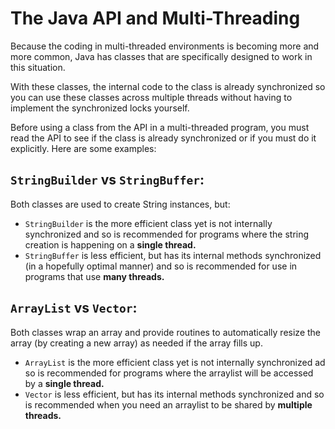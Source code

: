 # The Java API and Multi-Threading

Because the coding in multi-threaded environments is becoming more and more common, Java has classes that are specifically designed to work in this situation.

With these classes, the internal code to the class is already synchronized so you can use these classes across multiple threads without having to implement the synchronized locks yourself.

Before using a class from the API in a multi-threaded program, you must read the API to see if the class is already synchronized or if you must do it explicitly.
Here are some examples:


## `StringBuilder` vs `StringBuffer`:
Both classes are used to create String instances, but:
* `StringBuilder` is the more efficient class yet is not internally synchronized and so is recommended for programs where the string creation is happening on a __single thread.__
* `StringBuffer` is less efficient, but has its internal methods synchronized (in a hopefully optimal manner) and so is recommended for use in programs that use __many threads.__

## `ArrayList` vs `Vector`:
Both classes wrap an array and provide routines to automatically resize the array (by creating a new array) as needed if the array fills up.
* `ArrayList` is the more efficient class yet is not internally synchronized ad so is recommended for programs where the arraylist will be accessed by a __single thread.__
* `Vector` is less efficient, but has its internal methods synchronized and so is recommended when you need an arraylist to be shared by __multiple threads.__
